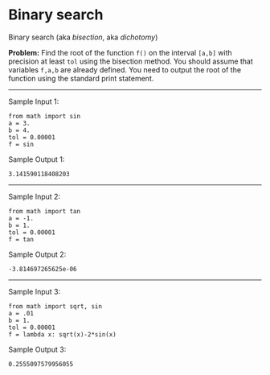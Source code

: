 # Binary search

Binary search (aka _bisection_, aka _dichotomy_)





**Problem:** Find the root of the function `f()` on the interval `[a,b]` with precision at least `tol` using the bisection method. You should assume that variables `f,a,b` are already defined. You need to output the root of the function using the standard print statement.


---

Sample Input 1:
```
from math import sin
a = 3.
b = 4.
tol = 0.00001
f = sin
```

Sample Output 1:
```
3.141590118408203
```


---


Sample Input 2:
```
from math import tan
a = -1.
b = 1.
tol = 0.00001
f = tan
```
Sample Output 2:
```
-3.814697265625e-06
```


---


Sample Input 3:
```
from math import sqrt, sin
a = .01
b = 1.
tol = 0.00001
f = lambda x: sqrt(x)-2*sin(x)
```
Sample Output 3:
```
0.2555097579956055
```




